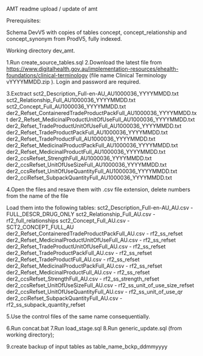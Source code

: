 AMT readme
upload / update of amt

Prerequisites:

Schema DevV5 with copies of tables concept, concept_relationship and concept_synonym from ProdV5, fully indexed.

Working directory dev_amt.

1.Run create_source_tables.sql
2.Download the latest file from https://www.digitalhealth.gov.au/implementation-resources/ehealth-foundations/clinical-terminology (file name Clinical Terminology vYYYYMMDD.zip ).
Login and password are required.

3.Exctract 
sct2_Description_Full-en-AU_AU1000036_YYYYMMDD.txt
sct2_Relationship_Full_AU1000036_YYYYMMDD.txt
sct2_Concept_Full_AU1000036_YYYYMMDD.txt
der2_Refset_ContaineredTradeProductPackFull_AU1000036_YYYYMMDD.txt
der2_Refset_MedicinalProductUnitOfUseFull_AU1000036_YYYYMMDD.txt
der2_Refset_TradeProductUnitOfUseFull_AU1000036_YYYYMMDD.txt
der2_Refset_TradeProductPackFull_AU1000036_YYYYMMDD.txt
der2_Refset_TradeProductFull_AU1000036_YYYYMMDD.txt
der2_Refset_MedicinalProductPackFull_AU1000036_YYYYMMDD.txt
der2_Refset_MedicinalProductFull_AU1000036_YYYYMMDD.txt
der2_ccsRefset_StrengthFull_AU1000036_YYYYMMDD.txt
der2_ccsRefset_UnitOfUseSizeFull_AU1000036_YYYYMMDD.txt
der2_ccsRefset_UnitOfUseQuantityFull_AU1000036_YYYYMMDD.txt
der2_cciRefset_SubpackQuantityFull_AU1000036_YYYYMMDD.txt

4.Open the files and resave them with .csv file extension, delete numbers from the name of the file

Load them into the following tables:
sct2_Description_Full-en-AU_AU.csv - FULL_DESCR_DRUG_ONLY
sct2_Relationship_Full_AU.csv - rf2_full_relationships
sct2_Concept_Full_AU.csv - SCT2_CONCEPT_FULL_AU
der2_Refset_ContaineredTradeProductPackFull_AU.csv - rf2_ss_refset
der2_Refset_MedicinalProductUnitOfUseFull_AU.csv - rf2_ss_refset
der2_Refset_TradeProductUnitOfUseFull_AU.csv - rf2_ss_refset
der2_Refset_TradeProductPackFull_AU.csv - rf2_ss_refset
der2_Refset_TradeProductFull_AU.csv - rf2_ss_refset
der2_Refset_MedicinalProductPackFull_AU.csv - rf2_ss_refset
der2_Refset_MedicinalProductFull_AU.csv - rf2_ss_refset
der2_ccsRefset_StrengthFull_AU.csv - rf2_ss_strength_refset
der2_ccsRefset_UnitOfUseSizeFull_AU.csv - rf2_ss_unit_of_use_size_refset
der2_ccsRefset_UnitOfUseQuantityFull_AU.csv - rf2_ss_unit_of_use_qr
der2_cciRefset_SubpackQuantityFull_AU.csv - rf2_ss_subpack_quantity_refset


5.Use the control files of the same name consequentially.

6.Run concat.bat
7.Run load_stage.sql
8.Run generic_update.sql (from working directory);

9.create backup of input tables as table_name_bckp_ddmmyyyy
